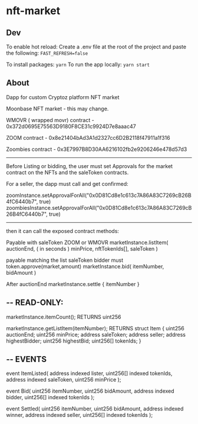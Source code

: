 # nft-market

## Dev

To enable hot reload: Create a .env file at the root of the project and paste the following: `FAST_REFRESH=false`

To install packages: `yarn`
To run the app locally: `yarn start`

## About

Dapp for custom Cryptoz platform NFT market

Moonbase NFT market - this may change.

WMOVR ( wrapped movr) contract - 0x372d0695E75563D9180F8CE31c9924D7e8aaac47

ZOOM contract - 0x8e21404bAd3A1d2327cc6D2B2118f47911a1f316

Zoombies contract - 0x3E7997B8D30AA6216102fb2e9206246e478d57d3

---

Before Listing or bidding, the user must set Approvals for the market contract on the NFTs and the saleToken contracts.

For a seller, the dapp must call and get confirmed:

zoomInstance.setApprovalForAll("0x0D81Cd8e1c613c7A86A83C7269cB26B4fC6440b7", true)
zoombiesInstance.setApprovalForAll("0x0D81Cd8e1c613c7A86A83C7269cB26B4fC6440b7", true)

---

then it can call the exposed contract methods:

Payable with saleToken ZOOM or WMOVR
marketInstance.listItem(
auctionEnd, ( in seconds )
minPrice,
nftTokenIds[],
saleToken
)

payable matching the list saleToken
bidder must token.approve(market,amount)
marketInstance.bid(
itemNumber,
bidAmount
)

After auctionEnd
marketInstance.settle {
itemNumber
}

--
READ-ONLY:
--
marketInstance.itemCount();
RETURNS uint256

marketInstance.getListItem(itemNumber);
RETURNS
struct Item {
uint256 auctionEnd;
uint256 minPrice;
address saleToken;
address seller;
address highestBidder;
uint256 highestBid;
uint256[] tokenIds;
}

--
EVENTS  
--

event ItemListed(
address indexed lister,
uint256[] indexed tokenIds,
address indexed saleToken,
uint256 minPrice
);

event Bid(
uint256 itemNumber,
uint256 bidAmount,
address indexed bidder,
uint256[] indexed tokenIds
);

event Settled(
uint256 itemNumber,
uint256 bidAmount,
address indexed winner,
address indexed seller,
uint256[] indexed tokenIds
);
